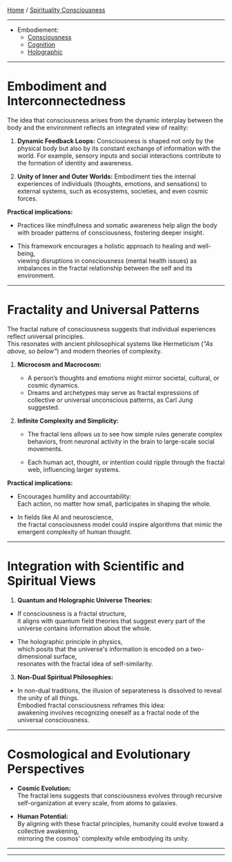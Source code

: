[Home](/README.md) / [Spirituality Consciousness](/assets/docs/knowledges/SpiritualityConsciousness/readme.md)   
  
---   
  
- Embodiement:  
  - [Consciousness](/assets/docs/knowledges/SpiritualityConsciousness/embodiedFractal/consciousness/readme.md)  
  - [Cognition](/assets/docs/knowledges/SpiritualityConsciousness/embodiedFractal/cognition/readme.md)
  - [Holographic](/assets/docs/knowledges/SpiritualityConsciousness/embodiedFractal/Holographic/readme.md)    
  
---  

# **Embodiment and Interconnectedness**  
The idea that consciousness arises from the dynamic interplay between the body and the environment reflects an integrated view of reality:  
   1. **Dynamic Feedback Loops:**
    Consciousness is shaped not only by the physical body but also by its constant exchange of information with the world.
     For example, sensory inputs and social interactions contribute to the formation of identity and awareness.

   3. **Unity of Inner and Outer Worlds:**
    Embodiment ties the internal experiences of individuals (thoughts, emotions, and sensations) to external systems,
     such as ecosystems, societies, and even cosmic forces.  

**Practical implications:**  

  - Practices like mindfulness and somatic awareness help align the body with broader patterns of consciousness,
    fostering deeper insight.  
     
  - This framework encourages a holistic approach to healing and well-being,  
    viewing disruptions in consciousness (mental health issues) as imbalances in the fractal relationship between the self and its environment.  

---
   
# **Fractality and Universal Patterns**  
The fractal nature of consciousness suggests that individual experiences reflect universal principles.   
  This resonates with ancient philosophical systems like Hermeticism (*"As above, so below"*) and modern theories of complexity.    

   1. **Microcosm and Macrocosm:**  
      - A person’s thoughts and emotions might mirror societal, cultural, or cosmic dynamics.  
      - Dreams and archetypes may serve as fractal expressions of collective or universal unconscious patterns, as Carl Jung suggested.  

   2. **Infinite Complexity and Simplicity:**  
      - The fractal lens allows us to see how simple rules generate complex behaviors,
        from neuronal activity in the brain to large-scale social movements.
        
      - Each human act, thought, or intention could ripple through the fractal web, influencing larger systems.  
  
**Practical implications:**  
  - Encourages humility and accountability:  
    Each action, no matter how small, participates in shaping the whole.  
    
  - In fields like AI and neuroscience,  
    the fractal consciousness model could inspire algorithms that mimic the emergent complexity of human thought.  

---

# **Integration with Scientific and Spiritual Views**  
  1. **Quantum and Holographic Universe Theories:**  
   - If consciousness is a fractal structure,  
     it aligns with quantum field theories that suggest every part of the universe contains information about the whole.  
      
   - The holographic principle in physics,  
     which posits that the universe's information is encoded on a two-dimensional surface,  
     resonates with the fractal idea of self-similarity.   

  3. **Non-Dual Spiritual Philosophies:**  
   - In non-dual traditions, the illusion of separateness is dissolved to reveal the unity of all things.  
     Embodied fractal consciousness reframes this idea:  
       awakening involves recognizing oneself as a fractal node of the universal consciousness.  

---
  
# **Cosmological and Evolutionary Perspectives**  
   - **Cosmic Evolution:**  
     The fractal lens suggests that consciousness evolves through recursive self-organization at every scale, from atoms to galaxies.  
     
   - **Human Potential:**  
     By aligning with these fractal principles, humanity could evolve toward a collective awakening,  
     mirroring the cosmos' complexity while embodying its unity.  
  
---


---   
